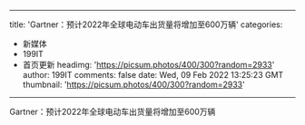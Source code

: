 
---
title: 'Gartner：预计2022年全球电动车出货量将增加至600万辆'
categories: 
 - 新媒体
 - 199IT
 - 首页更新
headimg: 'https://picsum.photos/400/300?random=2933'
author: 199IT
comments: false
date: Wed, 09 Feb 2022 13:25:23 GMT
thumbnail: 'https://picsum.photos/400/300?random=2933'
---

<div>   
Gartner：预计2022年全球电动车出货量将增加至600万辆  
</div>
            